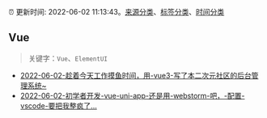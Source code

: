 :alarm_clock: 更新时间: 2022-06-02 11:13:43。[来源分类](../README.md)、[标签分类](../TAGS.md)、[时间分类](../TIMELINE.md)

## Vue


> 关键字：`Vue`、`ElementUI`



- [2022-06-02-趁着今天工作摸鱼时间，用-vue3-写了本二次元社区的后台管理系统~](https://www.v2ex.com/t/857018) 
- [2022-06-02-初学者开发-vue-uni-app-还是用-webstorm-吧，-配置-vscode-要把我整疯了...](https://www.v2ex.com/t/856986) 